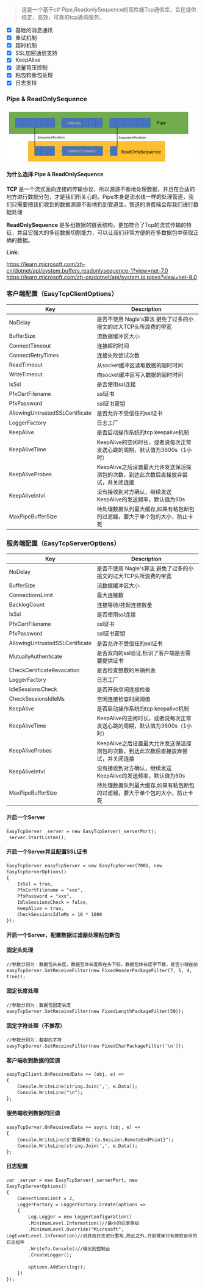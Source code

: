 > 这是一个基于c# Pipe,ReadonlySequence的高性能Tcp通信库，旨在提供稳定，高效，可靠的tcp通讯服务。

- [x] 基础的消息通讯
- [x] 重试机制
- [x] 超时机制
- [x] SSL加密通信支持
- [x] KeepAlive
- [x] 流量背压控制
- [x] 粘包和断包处理 
- [x] 日志支持
 
### Pipe & ReadOnlySequence
![alt text](./Images/image.png)

#### 为什么选择 Pipe & ReadOnlySequence
**TCP** 是一个流式面向连接的传输协议，所以源源不断地处理数据，并且在合适的地方进行数据分包，才是我们所关心的。Pipe本身是流水线一样的处理管道，我们只需要把我们收到的数据源源不断地扔到管道里，管道的消费端会帮我们进行数据处理


**ReadOnlySequence** 是多组数据的链表结构，更加符合了Tcp的流式传输的特征，并且它强大的多组数据切割能力，可以让我们非常方便的在多数据包中获取正确的数据。

**Link:**


https://learn.microsoft.com/zh-cn/dotnet/api/system.buffers.readonlysequence-1?view=net-7.0
https://learn.microsoft.com/zh-cn/dotnet/api/system.io.pipes?view=net-8.0

### 客户端配置（EasyTcpClientOptions）

| Key         | Description |
| ----------- | ----------- |
| NoDelay      | 是否不使用 Nagle's算法    避免了过多的小报文的过大TCP头所浪费的带宽   |
| BufferSize   | 流数据缓冲区大小        |
| ConnectTimeout   | 连接超时时间        |
| ConnectRetryTimes   | 连接失败尝试次数        |
| ReadTimeout   | 从socket缓冲区读取数据的超时时间        |
| WriteTimeout   | 向socket缓冲区写入数据的超时时间        |
| IsSsl   | 是否使用ssl连接        |
| PfxCertFilename   | ssl证书        |
| PfxPassword   | ssl证书密钥        |
| AllowingUntrustedSSLCertificate   | 是否允许不受信任的ssl证书        |
| LoggerFactory   | 日志工厂        |
| KeepAlive   | 是否启动操作系统的tcp keepalive机制        |
| KeepAliveTime   | KeepAlive的空闲时长，或者说每次正常发送心跳的周期，默认值为3600s（1小时）       |
| KeepAliveProbes   | KeepAlive之后设置最大允许发送保活探测包的次数，到达此次数后直接放弃尝试，并关闭连接        |
| KeepAliveIntvl   | 没有接收到对方确认，继续发送KeepAlive的发送频率，默认值为60s        |
| MaxPipeBufferSize   | 待处理数据队列最大缓存,如果有粘包断包的过滤器，要大于单个包的大小，防止卡死        |

### 服务端配置（EasyTcpServerOptions）

| Key         | Description |
| ----------- | ----------- |
| NoDelay      | 是否不使用 Nagle's算法    避免了过多的小报文的过大TCP头所浪费的带宽   |
| BufferSize   | 流数据缓冲区大小        |
| ConnectionsLimit   | 最大连接数        |
| BacklogCount   | 连接等待/挂起连接数量        |
| IsSsl   | 是否使用ssl连接        |
| PfxCertFilename   | ssl证书        |
| PfxPassword   | ssl证书密钥        |
| AllowingUntrustedSSLCertificate   | 是否允许不受信任的ssl证书        |
| MutuallyAuthenticate   | 是否双向的ssl验证,标识了客户端是否需要提供证书        |
| CheckCertificateRevocation   | 是否检查整数的吊销列表        |
| LoggerFactory   | 日志工厂        |
| IdleSessionsCheck   | 是否开启空闲连接检查        |
| CheckSessionsIdleMs   | 空闲连接检查时间阈值        |
| KeepAlive   | 是否启动操作系统的tcp keepalive机制        |
| KeepAliveTime   | KeepAlive的空闲时长，或者说每次正常发送心跳的周期，默认值为3600s（1小时）       |
| KeepAliveProbes   | KeepAlive之后设置最大允许发送保活探测包的次数，到达此次数后直接放弃尝试，并关闭连接        |
| KeepAliveIntvl   | 没有接收到对方确认，继续发送KeepAlive的发送频率，默认值为60s        |
| MaxPipeBufferSize   | 待处理数据队列最大缓存,如果有粘包断包的过滤器，要大于单个包的大小，防止卡死        |

#### 开启一个Server
```
EasyTcpServer _server = new EasyTcpServer(_serverPort);
_server.StartListen();
```
#### 开启一个Server并且配置SSL证书
```
EasyTcpServer easyTcpServer = new EasyTcpServer(7001, new EasyTcpServerOptions()
{
    IsSsl = true,
    PfxCertFilename = "xxx",
    PfxPassword = "xxx",
    IdleSessionsCheck = false,
    KeepAlive = true,
    CheckSessionsIdleMs = 10 * 1000
});
```
#### 开启一个Server，配置数据过滤器处理粘包断包
#### 固定头处理
```
//参数分别为：数据包头长度，数据包体长度所在头下标，数据包体长度字节数，是否小端在前
easyTcpServer.SetReceiveFilter(new FixedHeaderPackageFilter(7, 5, 4, true));
```
#### 固定长度处理
```
//参数分别为：数据包固定长度
easyTcpServer.SetReceiveFilter(new FixedLengthPackageFilter(50));
```
#### 固定字符处理（不推荐）
```
//参数分别为：截取的字符
easyTcpServer.SetReceiveFilter(new FixedCharPackageFilter('\n'));
```

#### 客户端收到数据的回调
```
easyTcpClient.OnReceivedData += (obj, e) =>
{
    Console.WriteLine(string.Join(',', e.Data));
    Console.WriteLine("\n");
};
```


#### 服务端收到数据的回调
```
easyTcpServer.OnReceivedData += async (obj, e) =>
{
    Console.WriteLine($"数据来自：{e.Session.RemoteEndPoint}");
    Console.WriteLine(string.Join(',', e.Data));
};
```
#### 日志配置

```
var _server = new EasyTcpServer(_serverPort, new EasyTcpServerOptions()
{
    ConnectionsLimit = 2,
    LoggerFactory = LoggerFactory.Create(options => 
    {
        Log.Logger = new LoggerConfiguration()
        .MinimumLevel.Information()//最小的记录等级
        .MinimumLevel.Override("Microsoft", LogEventLevel.Information)//对其他日志进行重写,除此之外,目前框架只有微软自带的日志组件
        .WriteTo.Console()//输出到控制台
        .CreateLogger();

        options.AddSerilog();
    })
});
```